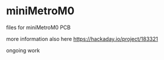 # miniMetroM0
files for miniMetroM0 PCB

more information also here
https://hackaday.io/project/183321

ongoing work

